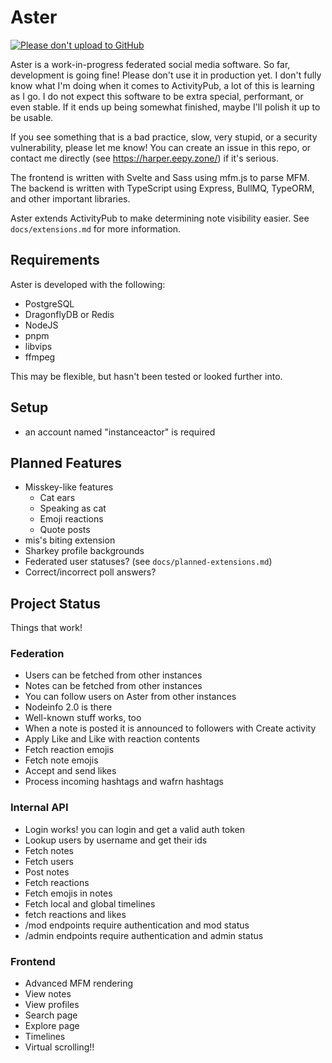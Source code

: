 # Aster

[![Please don't upload to GitHub](https://nogithub.codeberg.page/badge.svg)](https://nogithub.codeberg.page)

Aster is a work-in-progress federated social media software. So far, development is going fine! Please don't use it in production yet.
I don't fully know what I'm doing when it comes to ActivityPub, a lot of this is learning as I go.
I do not expect this software to be extra special, performant, or even stable. If it ends up being somewhat finished, maybe I'll polish it up to be usable.

If you see something that is a bad practice, slow, very stupid, or a security vulnerability, please let me know! You can create an issue in this repo, or contact me directly (see https://harper.eepy.zone/) if it's serious.

The frontend is written with Svelte and Sass using mfm.js to parse MFM.
The backend is written with TypeScript using Express, BullMQ, TypeORM, and other important libraries.

Aster extends ActivityPub to make determining note visibility easier. See `docs/extensions.md` for more information.

## Requirements

Aster is developed with the following:

-   PostgreSQL
-   DragonflyDB or Redis
-   NodeJS
-   pnpm
-   libvips
-   ffmpeg

This may be flexible, but hasn't been tested or looked further into.

## Setup

-   an account named "instanceactor" is required

## Planned Features

-   Misskey-like features
    -   Cat ears
    -   Speaking as cat
    -   Emoji reactions
    -   Quote posts
-   mis's biting extension
-   Sharkey profile backgrounds
-   Federated user statuses? (see `docs/planned-extensions.md`)
-   Correct/incorrect poll answers?

## Project Status

Things that work!

### Federation

-   Users can be fetched from other instances
-   Notes can be fetched from other instances
-   You can follow users on Aster from other instances
-   Nodeinfo 2.0 is there
-   Well-known stuff works, too
-   When a note is posted it is announced to followers with Create activity
-   Apply Like and Like with reaction contents
-   Fetch reaction emojis
-   Fetch note emojis
-   Accept and send likes
-   Process incoming hashtags and wafrn hashtags

### Internal API

-   Login works! you can login and get a valid auth token
-   Lookup users by username and get their ids
-   Fetch notes
-   Fetch users
-   Post notes
-   Fetch reactions
-   Fetch emojis in notes
-   Fetch local and global timelines
-   fetch reactions and likes
-   /mod endpoints require authentication and mod status
-   /admin endpoints require authentication and admin status

### Frontend

-   Advanced MFM rendering
-   View notes
-   View profiles
-   Search page
-   Explore page
-   Timelines
-   Virtual scrolling!!
